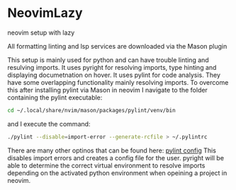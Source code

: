# NeovimLazy

neovim setup with lazy

All formatting linting and lsp services are downloaded via the Mason plugin

This setup is mainly used for python and can have trouble linting
and resulving imports. It uses pyright for resolving imports,
type hinting and displaying documetnation on hover. It uses pylint
for code analysis. They have some overlapping functionality mainly
resolving imports. To overcome this after installing pylint via Mason
in neovim I navigate to the folder containing the pylint executable:

```bash
cd ~/.local/share/nvim/mason/packages/pylint/venv/bin
```

and I execute the command:

```bash
./pylint --disable=import-error --generate-rcfile > ~/.pylintrc
```

There are many other optinos that can be found here: [pylint config](https://pylint.pycqa.org/en/stable/user_guide/configuration/all-options.html)
This disables import errors and creates a config file for the user.
pyright will be able to determine the correct virtual environment to
resolve imports depending on the activated python environment when
opeining a project in neovim.
